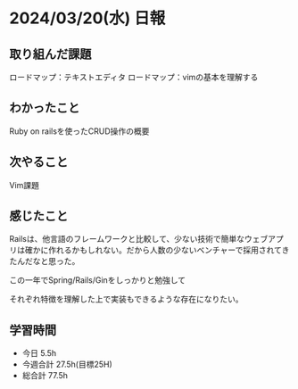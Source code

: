 # 2024/03/20(水) 日報

## 取り組んだ課題
ロードマップ：テキストエディタ
ロードマップ：vimの基本を理解する

## わかったこと
Ruby on railsを使ったCRUD操作の概要

## 次やること
Vim課題

## 感じたこと
Railsは、他言語のフレームワークと比較して、少ない技術で簡単なウェブアプリは確かに作れるかもしれない。だから人数の少ないベンチャーで採用されてきたんだなと思った。

この一年でSpring/Rails/Ginをしっかりと勉強して

それぞれ特徴を理解した上で実装もできるような存在になりたい。

## 学習時間
- 今日 5.5h
- 今週合計 27.5h(目標25H)
- 総合計 77.5h

